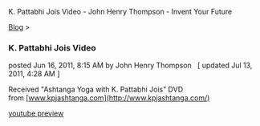 K. Pattabhi Jois Video - John Henry Thompson - Invent Your Future   
    

[Blog](../z-blog-1.md)‎ > ‎

### K. Pattabhi Jois Video

posted Jun 16, 2011, 8:15 AM by John Henry Thompson   \[ updated Jul 13, 2011, 4:28 AM \]

Received "Ashtanga Yoga with K. Pattabhi Jois" DVD from [www.kpjashtanga.com](http://www.kpjashtanga.com/)

[youtube preview](http://www.youtube.com/watch?v=vbO2YLI8Lfk)

  

